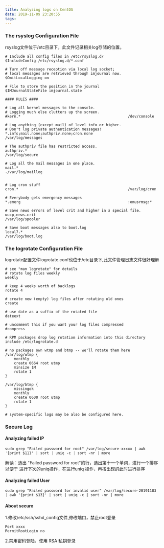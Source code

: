 ```yaml
---
title: Analyzing logs on CentOS
date: 2019-11-09 23:20:55
tags:
---
```


### The rsyslog Configuration File
rsyslog文件位于/etc目录下，此文件记录相关log存储的位置。
```
# Include all config files in /etc/rsyslog.d/
$IncludeConfig /etc/rsyslog.d/*.conf

# Turn off message reception via local log socket;
# local messages are retrieved through imjournal now.
$OmitLocalLogging on

# File to store the position in the journal
$IMJournalStateFile imjournal.state

#### RULES ####

# Log all kernel messages to the console.
# Logging much else clutters up the screen.
#kern.*                                                 /dev/console

# Log anything (except mail) of level info or higher.
# Don't log private authentication messages!
*.info;mail.none;authpriv.none;cron.none                /var/log/messages

# The authpriv file has restricted access.
authpriv.*                                              /var/log/secure

# Log all the mail messages in one place.
mail.*                                                  -/var/log/maillog


# Log cron stuff
cron.*                                                  /var/log/cron

# Everybody gets emergency messages
*.emerg                                                 :omusrmsg:*

# Save news errors of level crit and higher in a special file.
uucp,news.crit                                          /var/log/spooler

# Save boot messages also to boot.log
local7.*                                                /var/log/boot.log
```

### The logrotate Configuration File

logrotate配置文件logrotate.conf也位于/etc目录下,此文件管理日志文件很好理解

```
# see "man logrotate" for details
# rotate log files weekly
weekly

# keep 4 weeks worth of backlogs
rotate 4

# create new (empty) log files after rotating old ones
create

# use date as a suffix of the rotated file
dateext

# uncomment this if you want your log files compressed
#compress

# RPM packages drop log rotation information into this directory
include /etc/logrotate.d

# no packages own wtmp and btmp -- we'll rotate them here
/var/log/wtmp {
    monthly
    create 0664 root utmp
	minsize 1M
    rotate 1
}

/var/log/btmp {
    missingok
    monthly
    create 0600 root utmp
    rotate 1
}

# system-specific logs may be also be configured here.
```

### Secure Log

#### Analyzing failed IP

```
sudo grep "Failed password for root" /var/log/secure-xxxxx | awk '{print $11}' | sort | uniq -c | sort -nr | more
```

解读：选出 "Failed password for root"的行，选出第十一个单词，进行一个排序以便于
进行下次的uniq操作，在进行uniq 操作，再按出现的此时进行排序

#### Analyzing failed User
```
sudo grep "Failed password for invalid user" /var/log/secure-20191103 | awk '{print $13}' | sort | uniq -c | sort -nr | more
```
#### About secure
1.修改/etc/ssh/sshd_config文件,修改端口，禁止root登录
```
Port xxxx
PermitRootLogin no
```
2.禁用密码登陆，使用 RSA 私钥登录
